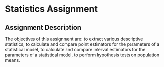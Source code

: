 # Statistics Assignment

## Assignment Description
The objectives of this assignment are: to extract various descriptive statistics, to calculate and compare point estimators for the parameters of a statistical model, to calculate and compare interval estimators for the parameters of a statistical model, to perform hypothesis tests on population means.
